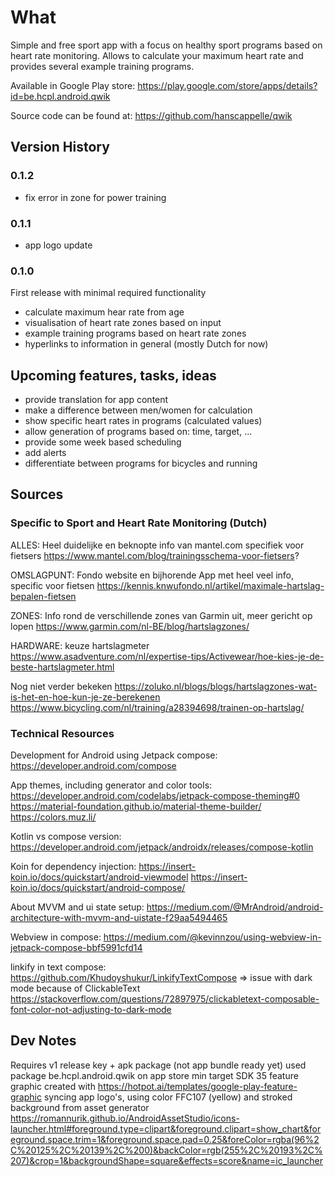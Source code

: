# What

Simple and free sport app with a focus on healthy sport programs based on heart rate monitoring. 
Allows to calculate your maximum heart rate and provides several example training programs.  

Available in Google Play store: https://play.google.com/store/apps/details?id=be.hcpl.android.qwik

Source code can be found at: https://github.com/hanscappelle/qwik

## Version History

### 0.1.2

- fix error in zone for power training

### 0.1.1

- app logo update

### 0.1.0

First release with minimal required functionality

- calculate maximum hear rate from age
- visualisation of heart rate zones based on input
- example training programs based on heart rate zones
- hyperlinks to information in general (mostly Dutch for now)

## Upcoming features, tasks, ideas

- provide translation for app content
- make a difference between men/women for calculation 
- show specific heart rates in programs (calculated values)
- allow generation of programs based on: time, target, ...
- provide some week based scheduling
- add alerts
- differentiate between programs for bicycles and running

## Sources

### Specific to Sport and Heart Rate Monitoring (Dutch)

ALLES: Heel duidelijke en beknopte info van mantel.com specifiek voor fietsers
https://www.mantel.com/blog/trainingsschema-voor-fietsers?

OMSLAGPUNT: Fondo website en bijhorende App met heel veel info, specific voor fietsen
https://kennis.knwufondo.nl/artikel/maximale-hartslag-bepalen-fietsen

ZONES: Info rond de verschillende zones van Garmin uit, meer gericht op lopen
https://www.garmin.com/nl-BE/blog/hartslagzones/

HARDWARE: keuze hartslagmeter
https://www.asadventure.com/nl/expertise-tips/Activewear/hoe-kies-je-de-beste-hartslagmeter.html

Nog niet verder bekeken
https://zoluko.nl/blogs/blogs/hartslagzones-wat-is-het-en-hoe-kun-je-ze-berekenen
https://www.bicycling.com/nl/training/a28394698/trainen-op-hartslag/

### Technical Resources

Development for Android using Jetpack compose: https://developer.android.com/compose

App themes, including generator and color tools:
https://developer.android.com/codelabs/jetpack-compose-theming#0
https://material-foundation.github.io/material-theme-builder/
https://colors.muz.li/

Kotlin vs compose version:
https://developer.android.com/jetpack/androidx/releases/compose-kotlin

Koin for dependency injection:
https://insert-koin.io/docs/quickstart/android-viewmodel
https://insert-koin.io/docs/quickstart/android-compose/

About MVVM and ui state setup:
https://medium.com/@MrAndroid/android-architecture-with-mvvm-and-uistate-f29aa5494465

Webview in compose:
https://medium.com/@kevinnzou/using-webview-in-jetpack-compose-bbf5991cfd14

linkify in text compose:
https://github.com/Khudoyshukur/LinkifyTextCompose
=> issue with dark mode because of ClickableText
https://stackoverflow.com/questions/72897975/clickabletext-composable-font-color-not-adjusting-to-dark-mode

## Dev Notes

Requires v1 release key + apk package (not app bundle ready yet)
used package be.hcpl.android.qwik on app store
min target SDK 35
feature graphic created with https://hotpot.ai/templates/google-play-feature-graphic
syncing app logo's, using color FFC107 (yellow) and stroked background from asset generator
https://romannurik.github.io/AndroidAssetStudio/icons-launcher.html#foreground.type=clipart&foreground.clipart=show_chart&foreground.space.trim=1&foreground.space.pad=0.25&foreColor=rgba(96%2C%20125%2C%20139%2C%200)&backColor=rgb(255%2C%20193%2C%207)&crop=1&backgroundShape=square&effects=score&name=ic_launcher